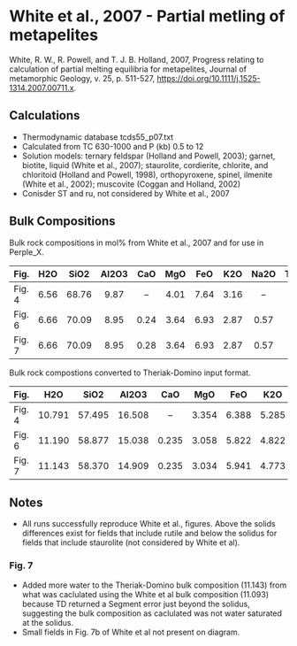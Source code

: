 # White et al., 2007 - Partial metling of metapelites

White, R. W., R. Powell, and T. J. B. Holland, 2007, Progress relating to calculation of partial melting equilibria for metapelites, Journal of metamorphic Geology, v. 25, p. 511-527, https://doi.org/10.1111/j.1525-1314.2007.00711.x.

## Calculations

- Thermodynamic database tcds55_p07.txt
- Calculated from TC 630-1000 and P (kb) 0.5 to 12
- Solution models: ternary feldspar (Holland and Powell, 2003); garnet, biotite, liquid (White et al., 2007); staurolite, cordierite, chlorite, and chloritoid (Holland and Powell, 1998), orthopyroxene, spinel, ilmenite (White et al., 2002); muscovite (Coggan and Holland, 2002)
- Conisder ST and ru, not considered by White et al., 2007

## Bulk Compositions

Bulk rock compositions in mol% from White et al., 2007 and for use in Perple_X.

|Fig. | H2O | SiO2 | Al2O3 | CaO | MgO | FeO | K2O | Na2O | TiO2 | O |
|:----|:---:|:---:|:---:|:---:|:---:|:---:|:---:|:---:|:---:|:---:|
|Fig. 4 | 6.56 | 68.76 | 9.87 | – | 4.01 | 7.64 | 3.16| – | – | – |
|Fig. 6 | 6.66 | 70.09 | 8.95 | 0.24 | 3.64 | 6.93 | 2.87 | 0.57 | – | – |
|Fig. 7 | 6.66 | 70.09 | 8.95 |0.28 | 3.64 | 6.93 | 2.87 | 0.57 | – | – |

Bulk rock compostions converted to Theriak-Domino input format.

|Fig. | H2O | SiO2 | Al2O3 | CaO | MgO | FeO | K2O | Na2O | TiO2 | O |
|:----|:---:|:---:|:---:|:---:|:---:|:---:|:---:|:---:|:---:|:---:|
|Fig. 4 | 10.791 | 57.495 | 16.508 | – | 3.354 | 6.388 | 5.285| – | – | – |
|Fig. 6 | 11.190| 58.877 | 15.038 | 0.235 | 3.058| 5.822 | 4.822 | 0.958 | – | – |
|Fig. 7 | 11.143 | 58.370 | 14.909 |0.235 | 3.034 | 5.941 | 4.773 | 0.941 | 0.535 | 0.168 |


## Notes

- All runs successfully reproduce White et al., figures. Above the solids differences exist for fields that include rutile and below the solidus for fields that include staurolite (not considered by White et al).

### Fig. 7

- Added more water to the Theriak-Domino bulk composition (11.143) from what was caclulated using the White et al bulk composition (11.093) because TD returned a Segment error just beyond the solidus, suggesting the bulk composition as caclulated was not water saturated at the solidus.
- Small fields in Fig. 7b of White et al not present on diagram.